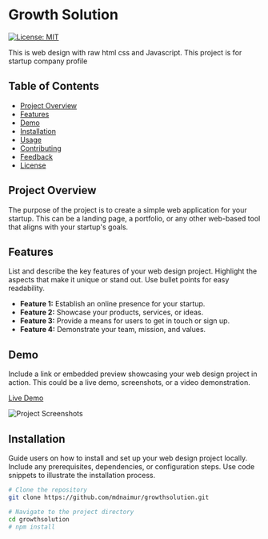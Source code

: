 # Growth Solution

[![License: MIT](https://img.shields.io/badge/License-MIT-yellow.svg)](https://opensource.org/licenses/MIT)

This is web design with raw html css and Javascript. This project is for startup company profile

## Table of Contents

- [Project Overview](#project-overview)
- [Features](#features)
- [Demo](#demo)
- [Installation](#installation)
- [Usage](#usage)
- [Contributing](#contributing)
- [Feedback](#feedback)
- [License](#license)

## Project Overview

<!-- Provide a detailed explanation of your web design project. Include information about its purpose, goals, and any challenges you aim to address. You can also mention the technologies and frameworks used in the project. -->
The purpose of the project is to create a simple web application for your startup. This can be a landing page, a portfolio, or any other web-based tool that aligns with your startup's goals.

## Features

List and describe the key features of your web design project. Highlight the aspects that make it unique or stand out. Use bullet points for easy readability.

- **Feature 1:** Establish an online presence for your startup.
- **Feature 2:** Showcase your products, services, or ideas.
- **Feature 3:** Provide a means for users to get in touch or sign up.
- **Feature 4:** Demonstrate your team, mission, and values.

## Demo

Include a link or embedded preview showcasing your web design project in action. This could be a live demo, screenshots, or a video demonstration.

[Live Demo](https://growthsoln.netlify.app/) <!-- Replace with your demo link -->

![Project Screenshots](#) <!-- Include relevant screenshots -->

## Installation

Guide users on how to install and set up your web design project locally. Include any prerequisites, dependencies, or configuration steps. Use code snippets to illustrate the installation process.

```bash
# Clone the repository
git clone https://github.com/mdnaimur/growthsolution.git

# Navigate to the project directory
cd growthsolution
# npm install
